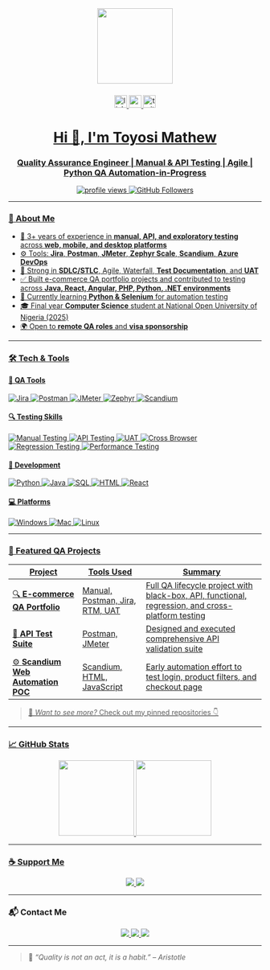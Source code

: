 <!-- Banner -->
<div align="center">
  <img height="150" src="https://media.giphy.com/media/M9gbBd9nbDrOTu1Mqx/giphy.gif"  />
</div>

###

<div align="center">
  <a href="https://www.linkedin.com/in/toyosimathew/" target="_blank">
  <img src="https://img.shields.io/static/v1?message=LinkedIn&logo=linkedin&label=&color=0077B5&logoColor=white&labelColor=&style=for-the-badge" height="25" alt="linkedin logo"  />
  <img src="https://img.shields.io/static/v1?message=Youtube&logo=youtube&label=&color=FF0000&logoColor=white&labelColor=&style=for-the-badge" height="25" alt="youtube logo"  />
  <img src="https://img.shields.io/static/v1?message=Twitter&logo=twitter&label=&color=1DA1F2&logoColor=white&labelColor=&style=for-the-badge" height="25" alt="twitter logo"  />
</div>

<h1 align="center">Hi 👋, I'm Toyosi Mathew</h1>
<h3 align="center">Quality Assurance Engineer | Manual & API Testing | Agile | Python QA Automation-in-Progress</h3>

<p align="center">
  <img src="https://komarev.com/ghpvc/?username=adeleke-dev&label=Profile%20views&color=0e75b6&style=flat" alt="profile views" />
  <img src="https://img.shields.io/github/followers/adeleke-dev?label=Followers&style=social" alt="GitHub Followers" />
</p>

---

### 🧠 About Me

- 🧪 3+ years of experience in **manual, API, and exploratory testing** across **web, mobile, and desktop platforms**
- ⚙️ Tools: **Jira**, **Postman**, **JMeter**, **Zephyr Scale**, **Scandium**, **Azure DevOps**
- 🧠 Strong in **SDLC/STLC**, Agile, Waterfall, **Test Documentation**, and **UAT**
- ✅ Built e-commerce QA portfolio projects and contributed to testing across **Java, React, Angular, PHP, Python, .NET environments**
- 🐍 Currently learning **Python & Selenium** for automation testing
- 🎓 Final year **Computer Science** student at National Open University of Nigeria (2025)
- 🌍 Open to **remote QA roles** and **visa sponsorship**

---

### 🛠️ Tech & Tools

#### 🔧 QA Tools
![Jira](https://img.shields.io/badge/-Jira-0052CC?style=flat&logo=jira)
![Postman](https://img.shields.io/badge/-Postman-FF6C37?style=flat&logo=postman)
![JMeter](https://img.shields.io/badge/-JMeter-D22128?style=flat&logo=apachejmeter)
![Zephyr](https://img.shields.io/badge/-Zephyr_Scale-004880?style=flat)
![Scandium](https://img.shields.io/badge/-Scandium-grey?style=flat)

#### 🔍 Testing Skills
![Manual Testing](https://img.shields.io/badge/-Manual_Testing-informational)
![API Testing](https://img.shields.io/badge/-API_Testing-orange)
![UAT](https://img.shields.io/badge/-User_Acceptance_Testing-blue)
![Cross Browser](https://img.shields.io/badge/-Cross_Browser_Testing-yellowgreen)
![Regression Testing](https://img.shields.io/badge/-Regression_Testing-blue)
![Performance Testing](https://img.shields.io/badge/-Performance_Testing-red)

#### 🧰 Development
![Python](https://img.shields.io/badge/-Python-3776AB?style=flat&logo=python)
![Java](https://img.shields.io/badge/-Java-ED8B00?style=flat&logo=java)
![SQL](https://img.shields.io/badge/-SQL-4479A1?style=flat&logo=mysql)
![HTML](https://img.shields.io/badge/-HTML5-E34F26?style=flat&logo=html5)
![React](https://img.shields.io/badge/-React-61DAFB?style=flat&logo=react)

#### 💻 Platforms
![Windows](https://img.shields.io/badge/-Windows-0078D6?style=flat&logo=windows)
![Mac](https://img.shields.io/badge/-macOS-000000?style=flat&logo=apple)
![Linux](https://img.shields.io/badge/-Linux-FCC624?style=flat&logo=linux)

---

### 🛒 Featured QA Projects

| Project | Tools Used | Summary |
|--------|------------|---------|
| 🔍 **E-commerce QA Portfolio** | Manual, Postman, Jira, RTM, UAT | Full QA lifecycle project with black-box, API, functional, regression, and cross-platform testing |
| 🧪 **API Test Suite** | Postman, JMeter | Designed and executed comprehensive API validation suite |
| ⚙️ **Scandium Web Automation POC** | Scandium, HTML, JavaScript | Early automation effort to test login, product filters, and checkout page |

> 🎯 _Want to see more?_ Check out my pinned repositories 👇

---

### 📈 GitHub Stats

<p align="center">
  <img src="https://github-readme-stats.vercel.app/api?username=adeleke-dev&show_icons=true&theme=radical" height="150" />
  <img src="https://github-readme-stats.vercel.app/api/top-langs/?username=adeleke-dev&layout=compact&theme=radical" height="150" />
</p>

---

### ☕ Support Me

<p align="center">
  <a href="https://buymeacoffee.com/toyo_0" target="_blank">
    <img src="https://img.shields.io/badge/Buy%20Me%20a%20Coffee-%23FFDD00?style=for-the-badge&logo=buy-me-a-coffee&logoColor=black" />
  </a>
  <a href="https://ko-fi.com/toyo_0" target="_blank">
    <img src="https://img.shields.io/badge/Ko--fi-Support_Me-29abe0?style=for-the-badge&logo=ko-fi&logoColor=white" />
  </a>
</p>

---

### 📬 Contact Me

<p align="center">
  <a href="mailto:toyosimathew3@gmail.com">
    <img src="https://img.shields.io/badge/Email-D14836?style=for-the-badge&logo=gmail&logoColor=white" />
  </a>
  <a href="https://www.linkedin.com/in/toyosimathew/">
    <img src="https://img.shields.io/badge/LinkedIn-blue?style=for-the-badge&logo=linkedin" />
  </a>
  <a href="https://github.com/Adeleke-dev">
    <img src="https://img.shields.io/badge/GitHub-100000?style=for-the-badge&logo=github" />
  </a>
</p>

---

> 🧠 _“Quality is not an act, it is a habit.” – Aristotle_


